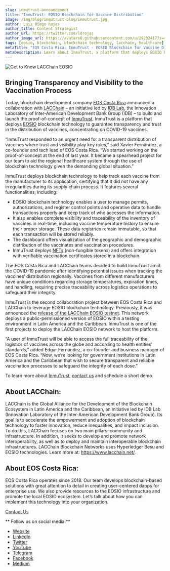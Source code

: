 ```yaml
---
slug: inmutrust-announcement
title: "InmuTrust: EOSIO Blockchain for Vaccine Distribution"
image: /img/blog/inmutrust-blog/inmutrust.jpg
author: Luis Diego Rojas
author_title: Content Strategist
author_url: https://twitter.com/ldrojas
author_image_url: https://avatars0.githubusercontent.com/u/29232417?s=400&u=032f18555bd97e3d90f3ddfb5b2dc72dfcf0d11b&v=4
tags: [eosio, blockchain, blockchain technology, lacchain, healthcare]
metaTitle: "EOS Costa Rica: InmuTrust - EOSIO Blockchain for Vaccine Distribution"
metaDescription: Learn about InmuTrust, a platform that deploys EOSIO blockchain technology to improve transparency and trust in the distribution of COVID-19 vaccines.
---
```


![Get to Know LACChain EOSIO](/img/blog/inmutrust-blog/inmutrust.jpg)

## Bringing Transparency and Visibility to the Vaccination Process

Today, blockchain development company [EOS Costa Rica](https://eoscostarica.io/) announced a collaboration with [LACChain](https://www.lacchain.net/) – an initiative led by [IDB Lab](https://bidlab.org/en), the Innovation Laboratory of Inter-American Development Bank Group (IDB) – to build and launch the proof-of-concept of [InmuTrust](https://inmutrust.com/). InmuTrust is a platform that deploys [EOSIO](https://eos.io/) blockchain technology to guarantee transparency and trust in the distribution of vaccines, concentrating on COVID-19 vaccines. 

“InmuTrust responded to an urgent need for a transparent distribution of vaccines where trust and visibility play key roles,” said Xavier Fernández, a co-founder and tech lead of EOS Costa Rica. “We started working on the proof-of-concept at the end of last year. It became a spearhead project for our team to aid the regional healthcare system through the use of blockchain technology given the demanding global situation.” 

<!--truncate-->

InmuTrust deploys blockchain technology to help track each vaccine from the manufacturer to its application, certifying that it did not have any irregularities during its supply chain process. It features several functionalities, including:
* EOSIO blockchain technology enables a user to manage permits, authorizations, and register control points and operative data to handle transactions properly and keep track of who accesses the information.
* It also enables complete visibility and traceability of the inventory of vaccines in real-time, including vaccine temperature history to ensure their proper storage. These data registries remain immutable, so that each transaction will be stored reliably. 
* The dashboard offers visualization of the geographic and demographic distribution of the vaccinates and vaccination procedures.
* InmuTrust deploys [NFTs](https://eoscostarica.io/blog/nfts-for-enterprise/) (non-fungible tokens) and offers integration with verifiable vaccination certificates stored in a blockchain.

The EOS Costa Rica and LACChain teams decided to build InmuTrust amid the COVID-19 pandemic after identifying potential issues when tracking the vaccines’ distribution regionally. Vaccines from different manufacturers have unique conditions regarding storage temperatures, expiration times, and handling, requiring precise traceability across logistics operations to safeguard their integrity. 

InmuTrust is the second collaboration project between EOS Costa Rica and LACChain to leverage EOSIO blockchain technology. Previously, it was announced the [release of the LACChain EOSIO testnet](https://eoscostarica.io/blog/lacchain-eosio-launch/). This network deploys a public-permissioned version of EOSIO within a testing environment in Latin America and the Caribbean. InmuTrust is one of the first projects to deploy the LACChain EOSIO network to host the platform.

“A user of InmuTrust will be able to access the full traceability of the logistics of vaccines across the globe and according to health entities' standards,” added  Edgar Fernández, a co-founder and business manager of EOS Costa Rica. “Now, we’re looking for government institutions in Latin America and the Caribbean that wish to secure transparent and reliable vaccination processes to safeguard the integrity of each dose.”

To learn more about [InmuTrust](https://inmutrust.com/), [contact us](https://eoscostarica.io/contact-us/) and schedule a short demo. 

## About LACChain:

LACChain is the Global Alliance for the Development of the Blockchain Ecosystem in Latin America and the Caribbean, an initiative led by IDB Lab (Innovation Laboratory of the Inter-American Development Bank Group). Its goal is to accelerate the empowerment and adoption of blockchain technology to foster innovation, reduce inequalities, and impact inclusion. To do this, LACChain focuses on two main pillars: community and infrastructure. In addition, it seeks to develop and promote network interoperability, as well as to deploy and maintain interoperable blockchain infrastructures. LACChain Blockchain Networks uses Hyperledger Besu and EOSIO technologies. Learn more at: https://www.lacchain.net/.

## About EOS Costa Rica:

EOS Costa Rica operates since 2018. Our team develops blockchain-based solutions with great attention to detail in creating user-centered dapps for enterprise use. We also provide resources to the EOSIO infrastructure and promote the local EOSIO ecosystem. Let’s talk about how you can implement this technology into your organization.

[Contact Us](https://eoscostarica.io/contact-us)

** Follow us on social media:**

*   [Website](https://eoscostarica.io/)
*   [LinkedIn](https://www.linkedin.com/company/eoscostarica/)
*   [Twitter](https://twitter.com/eoscostarica)
*   [YouTube](https://www.youtube.com/c/eoscostarica/)
*   [Telegram](https://t.me/eoscr)
*   [Facebook](https://www.facebook.com/costaricaeos/)
*   [Medium](https://medium.com/@eoscostarica)